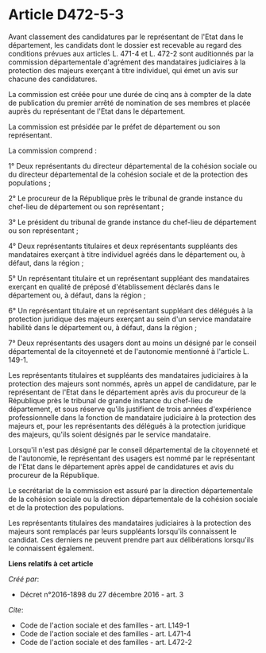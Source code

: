 # Article D472-5-3

Avant classement des candidatures par le représentant de l'Etat dans le département, les candidats dont le dossier est
recevable au regard des conditions prévues aux articles L. 471-4 et L. 472-2 sont auditionnés par la commission
départementale d'agrément des mandataires judiciaires à la protection des majeurs exerçant à titre individuel, qui émet un
avis sur chacune des candidatures. 

La commission est créée pour une durée de cinq ans à compter de la date de publication du premier arrêté de nomination de ses
membres et placée auprès du représentant de l'Etat dans le département. 

La commission est présidée par le préfet de département ou son représentant. 

La commission comprend : 

1° Deux représentants du directeur départemental de la cohésion sociale ou du directeur départemental de la cohésion sociale
et de la protection des populations ; 

2° Le procureur de la République près le tribunal de grande instance du chef-lieu de département ou son représentant ; 

3° Le président du tribunal de grande instance du chef-lieu de département ou son représentant ; 

4° Deux représentants titulaires et deux représentants suppléants des mandataires exerçant à titre individuel agréés dans le
département ou, à défaut, dans la région ; 

5° Un représentant titulaire et un représentant suppléant des mandataires exerçant en qualité de préposé d'établissement
déclarés dans le département ou, à défaut, dans la région ; 

6° Un représentant titulaire et un représentant suppléant des délégués à la protection juridique des majeurs exerçant au sein
d'un service mandataire habilité dans le département ou, à défaut, dans la région ; 

7° Deux représentants des usagers dont au moins un désigné par le conseil départemental de la citoyenneté et de l'autonomie
mentionné à l'article L. 149-1. 

Les représentants titulaires et suppléants des mandataires judiciaires à la protection des majeurs sont nommés, après un
appel de candidature, par le représentant de l'Etat dans le département après avis du procureur de la République près le
tribunal de grande instance du chef-lieu de département, et sous réserve qu'ils justifient de trois années d'expérience
professionnelle dans la fonction de mandataire judiciaire à la protection des majeurs et, pour les représentants des délégués
à la protection juridique des majeurs, qu'ils soient désignés par le service mandataire. 

Lorsqu'il n'est pas désigné par le conseil départemental de la citoyenneté et de l'autonomie, le représentant des usagers est
nommé par le représentant de l'Etat dans le département après appel de candidatures et avis du procureur de la République. 

Le secrétariat de la commission est assuré par la direction départementale de la cohésion sociale ou la direction
départementale de la cohésion sociale et de la protection des populations. 

Les représentants titulaires des mandataires judiciaires à la protection des majeurs sont remplacés par leurs suppléants
lorsqu'ils connaissent le candidat. Ces derniers ne peuvent prendre part aux délibérations lorsqu'ils le connaissent
également.

**Liens relatifs à cet article**

_Créé par_:

  - Décret n°2016-1898 du 27 décembre 2016 - art. 3

_Cite_:

  - Code de l'action sociale et des familles - art. L149-1
  - Code de l'action sociale et des familles - art. L471-4
  - Code de l'action sociale et des familles - art. L472-2
